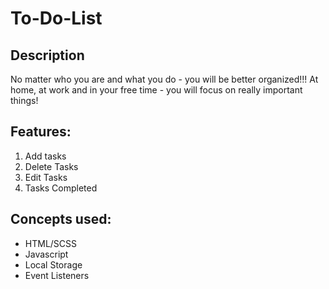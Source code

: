 # To-Do-List


## Description
No matter who you are and what you do - you will be better organized!!!
At home, at work and in your free time - you will focus on really important things!

## Features:
1. Add tasks
2. Delete Tasks
3. Edit Tasks
4. Tasks Completed

## Concepts used:
* HTML/SCSS
* Javascript
* Local Storage
* Event Listeners